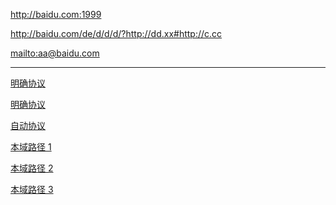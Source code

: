 <http://baidu.com:1999>

<div></div>

<http://baidu.com/de/d/d/d/?http://dd.xx#http://c.cc>

<div></div>

<mailto:aa@baidu.com>

--------------------------------------

[明确协议](mailto:aa@baidu.com)

<div></div>


[明确协议](http://baidu.com)

<div></div>


[自动协议](//baidu.com)

<div></div>


[本域路径 1](/baidu.com)

<div></div>


[本域路径 2](baidu.com)

<div></div>

[本域路径 3](./baidu.com)

